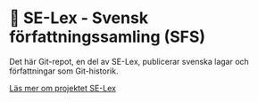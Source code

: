 # 📗 SE-Lex - Svensk författningssamling (SFS)

Det här Git-repot, en del av SE-Lex, publicerar svenska lagar och författningar som Git-historik.

[Läs mer om projektet SE-Lex](https://github.com/se-lex)
